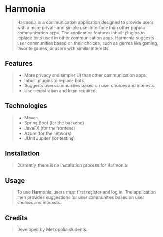 # Harmonia
> Harmonia is a communication application designed to provide users with a more private and simple user interface than other popular communication apps. The application features inbuilt plugins to replace bots used in other communication apps. Harmonia suggests user communities based on their choices, such as genres like gaming, favorite games, or users with similar interests.

## Features
> - More privacy and simpler UI than other communication apps.
> - Inbuilt plugins to replace bots.
> - Suggests user communities based on user choices and interests.
> - User registration and login required.

## Technologies
> - Maven
> - Spring Boot (for the backend)
> - JavaFX (for the frontend)
> - Azure (for the network)
> - JUnit Jupiter (for testing)

## Installation
> Currently, there is no installation process for Harmonia.

## Usage
> To use Harmonia, users must first register and log in. The application then provides suggestions for user communities based on user choices and interests.

## Credits
> Developed by Metropolia students.
